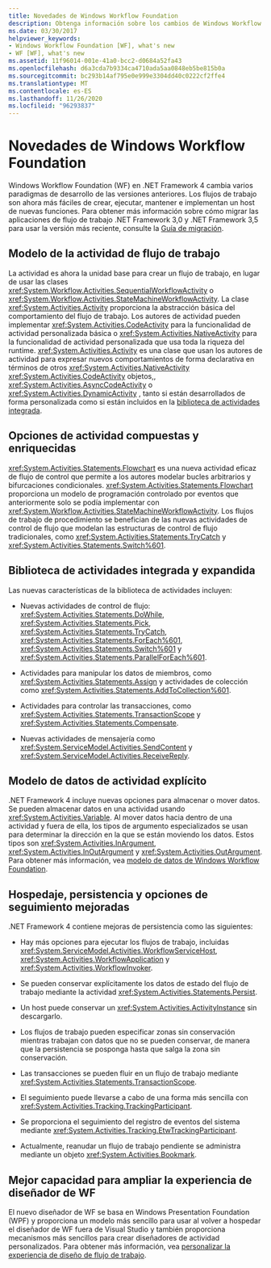 ```yaml
---
title: Novedades de Windows Workflow Foundation
description: Obtenga información sobre los cambios de Windows Workflow Foundation en .NET Framework 4. Los flujos de trabajo son más fáciles de crear, ejecutar y mantener.
ms.date: 03/30/2017
helpviewer_keywords:
- Windows Workflow Foundation [WF], what's new
- WF [WF], what's new
ms.assetid: 11f96014-001e-41a0-bcc2-d0684a52fa43
ms.openlocfilehash: d6a3cda7b9334ca4710ada5aa0848eb5be815b0a
ms.sourcegitcommit: bc293b14af795e0e999e3304dd40c0222cf2ffe4
ms.translationtype: MT
ms.contentlocale: es-ES
ms.lasthandoff: 11/26/2020
ms.locfileid: "96293837"
---
```

# <a name="whats-new-in-windows-workflow-foundation"></a>Novedades de Windows Workflow Foundation

Windows Workflow Foundation (WF) en .NET Framework 4 cambia varios paradigmas de desarrollo de las versiones anteriores. Los flujos de trabajo son ahora más fáciles de crear, ejecutar, mantener e implementan un host de nuevas funciones. Para obtener más información sobre cómo migrar las aplicaciones de flujo de trabajo .NET Framework 3,0 y .NET Framework 3,5 para usar la versión más reciente, consulte la [Guía de migración](migration-guidance.md).

## <a name="workflow-activity-model"></a>Modelo de la actividad de flujo de trabajo

 La actividad es ahora la unidad base para crear un flujo de trabajo, en lugar de usar las clases <xref:System.Workflow.Activities.SequentialWorkflowActivity> o <xref:System.Workflow.Activities.StateMachineWorkflowActivity>. La clase <xref:System.Activities.Activity> proporciona la abstracción básica del comportamiento del flujo de trabajo. Los autores de actividad pueden implementar <xref:System.Activities.CodeActivity> para la funcionalidad de actividad personalizada básica o <xref:System.Activities.NativeActivity> para la funcionalidad de actividad personalizada que usa toda la riqueza del runtime. <xref:System.Activities.Activity> es una clase que usan los autores de actividad para expresar nuevos comportamientos de forma declarativa en términos de otros <xref:System.Activities.NativeActivity> <xref:System.Activities.CodeActivity> objetos,, <xref:System.Activities.AsyncCodeActivity> o <xref:System.Activities.DynamicActivity> , tanto si están desarrollados de forma personalizada como si están incluidos en la [biblioteca de actividades integrada](net-framework-4-5-built-in-activity-library.md).

## <a name="rich-composite-activity-options"></a>Opciones de actividad compuestas y enriquecidas

 <xref:System.Activities.Statements.Flowchart> es una nueva actividad eficaz de flujo de control que permite a los autores modelar bucles arbitrarios y bifurcaciones condicionales. <xref:System.Activities.Statements.Flowchart> proporciona un modelo de programación controlado por eventos que anteriormente solo se podía implementar con <xref:System.Workflow.Activities.StateMachineWorkflowActivity>. Los flujos de trabajo de procedimiento se benefician de las nuevas actividades de control de flujo que modelan las estructuras de control de flujo tradicionales, como <xref:System.Activities.Statements.TryCatch> y <xref:System.Activities.Statements.Switch%601>.

## <a name="expanded-built-in-activity-library"></a>Biblioteca de actividades integrada y expandida

 Las nuevas características de la biblioteca de actividades incluyen:

- Nuevas actividades de control de flujo: <xref:System.Activities.Statements.DoWhile>, <xref:System.Activities.Statements.Pick>, <xref:System.Activities.Statements.TryCatch>, <xref:System.Activities.Statements.ForEach%601>, <xref:System.Activities.Statements.Switch%601> y <xref:System.Activities.Statements.ParallelForEach%601>.

- Actividades para manipular los datos de miembros, como <xref:System.Activities.Statements.Assign> y actividades de colección como <xref:System.Activities.Statements.AddToCollection%601>.

- Actividades para controlar las transacciones, como <xref:System.Activities.Statements.TransactionScope> y <xref:System.Activities.Statements.Compensate>.

- Nuevas actividades de mensajería como <xref:System.ServiceModel.Activities.SendContent> y <xref:System.ServiceModel.Activities.ReceiveReply>.

## <a name="explicit-activity-data-model"></a>Modelo de datos de actividad explícito

 .NET Framework 4 incluye nuevas opciones para almacenar o mover datos. Se pueden almacenar datos en una actividad usando <xref:System.Activities.Variable>. Al mover datos hacia dentro de una actividad y fuera de ella, los tipos de argumento especializados se usan para determinar la dirección en la que se están moviendo los datos. Estos tipos son <xref:System.Activities.InArgument>, <xref:System.Activities.InOutArgument> y <xref:System.Activities.OutArgument>. Para obtener más información, vea [modelo de datos de Windows Workflow Foundation](data-model.md).

## <a name="enhanced-hosting-persistence-and-tracking-options"></a>Hospedaje, persistencia y opciones de seguimiento mejoradas

 .NET Framework 4 contiene mejoras de persistencia como las siguientes:

- Hay más opciones para ejecutar los flujos de trabajo, incluidas <xref:System.ServiceModel.Activities.WorkflowServiceHost>, <xref:System.Activities.WorkflowApplication> y <xref:System.Activities.WorkflowInvoker>.

- Se pueden conservar explícitamente los datos de estado del flujo de trabajo mediante la actividad <xref:System.Activities.Statements.Persist>.

- Un host puede conservar un <xref:System.Activities.ActivityInstance> sin descargarlo.

- Los flujos de trabajo pueden especificar zonas sin conservación mientras trabajan con datos que no se pueden conservar, de manera que la persistencia se posponga hasta que salga la zona sin conservación.

- Las transacciones se pueden fluir en un flujo de trabajo mediante <xref:System.Activities.Statements.TransactionScope>.

- El seguimiento puede llevarse a cabo de una forma más sencilla con <xref:System.Activities.Tracking.TrackingParticipant>.

- Se proporciona el seguimiento del registro de eventos del sistema mediante <xref:System.Activities.Tracking.EtwTrackingParticipant>.

- Actualmente, reanudar un flujo de trabajo pendiente se administra mediante un objeto <xref:System.Activities.Bookmark>.

## <a name="easier-ability-to-extend-wf-designer-experience"></a>Mejor capacidad para ampliar la experiencia de diseñador de WF

 El nuevo diseñador de WF se basa en Windows Presentation Foundation (WPF) y proporciona un modelo más sencillo para usar al volver a hospedar el diseñador de WF fuera de Visual Studio y también proporciona mecanismos más sencillos para crear diseñadores de actividad personalizados. Para obtener más información, vea [personalizar la experiencia de diseño de flujo de trabajo](customizing-the-workflow-design-experience.md).
